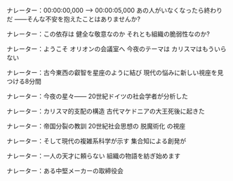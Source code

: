 ナレーター：00:00:00,000 --> 00:00:05,000 あの人がいなくなったら終わりだ ——そんな不安を抱えたことはありませんか?

ナレーター：この依存は 健全な敬意なのか それとも組織の脆弱性なのか?

ナレーター：ようこそ オリオンの会議室へ 今夜のテーマは カリスマはもういらない

ナレーター：古今東西の叡智を星座のように結び 現代の悩みに新しい視座を見つける8分間

ナレーター：今夜の星々—— 20世紀ドイツの社会学者が分析した

ナレーター：カリスマ的支配の構造 古代マケドニアの大王死後に起きた

ナレーター：帝国分裂の教訓 20世紀社会思想の 脱魔術化 の視座

ナレーター：そして現代の複雑系科学が示す 集合知による創発が

ナレーター：一人の天才に頼らない 組織の物語を紡ぎ始めます

ナレーター：ある中堅メーカーの取締役会
